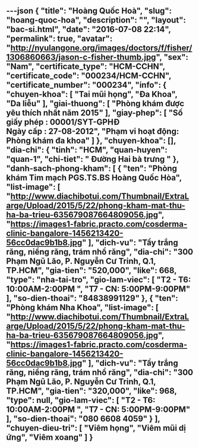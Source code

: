 ---json
{
    "title": "Hoàng Quốc Hoà",
    "slug": "hoang-quoc-hoa",
    "description": "",
    "layout": "bac-si.html",
    "date": "2016-07-08 22:14",
    "permalink": true,
    "avatar": "http://nyulangone.org/images/doctors/f/fisher/1306860663/jason-c-fisher-thumb.jpg",
    "sex": "Nam",
    "certificate_type": "HCM-CCHN",
    "certificate_code": "000234/HCM-CCHN",
    "certificate_number": "000234",
    "info": {
        "chuyen-khoa": [
            "Tai mũi họng",
            "Đa Khoa",
            "Da liễu"
        ],
        "giai-thuong": [
            "Phòng khám được yêu thích nhất năm 2015"
        ],
        "giay-phep": [
            "Số giấy phép : 00001/SYT-GPHĐ <br /> Ngày cấp : 27-08-2012",
            "Phạm vi hoạt động: Phòng khám đa khoa"
        ]
    },
    "chuyen-khoa": [],
    "dia-chi": {
        "tinh": "HCM",
        "quan-huyen": "quan-1",
        "chi-tiet": " Đường Hai bà trưng "
    },
    "danh-sach-phong-kham": [
        {
            "ten": "Phòng khám Tim mạch PGS.TS.BS Hoàng Quốc Hòa",
            "list-image": [
                "http://www.diachibotui.com/Thumbnail/ExtraLarge/Upload/2015/5/22/phong-kham-mat-thu-ha-ba-trieu-635679087664809056.jpg",
                "https://images1-fabric.practo.com/cosderma-clinic-bangalore-1456213420-56cc0dac9b1b8.jpg"
            ],
            "dich-vu": "Tẩy trắng răng, niềng răng, trám nhổ răng",
            "dia-chi": "300 Phạm Ngũ Lão, P. Nguyễn Cư Trinh, Q.1, TP.HCM",
            "gia-tien": "520,000",
            "like": 668,
            "type": "nha-tai-tro",
            "gio-lam-viec": [
                "T2 - T6: 10:00AM-2:00PM ",
                "T7 - CN: 5:00PM-9:00PM"
            ],
            "so-dien-thoai": "84838991129"
        },
        {
            "ten": "Phòng khám Nha Khoa",
            "list-image": [
                "http://www.diachibotui.com/Thumbnail/ExtraLarge/Upload/2015/5/22/phong-kham-mat-thu-ha-ba-trieu-635679087664809056.jpg",
                "https://images1-fabric.practo.com/cosderma-clinic-bangalore-1456213420-56cc0dac9b1b8.jpg"
            ],
            "dich-vu": "Tẩy trắng răng, niềng răng, trám nhổ răng",
            "dia-chi": "300 Phạm Ngũ Lão, P. Nguyễn Cư Trinh, Q.1, TP.HCM",
            "gia-tien": "320,000",
            "like": 968,
            "type": null,
            "gio-lam-viec": [
                "T2 - T6: 10:00AM-2:00PM ",
                "T7 - CN: 5:00PM-9:00PM"
            ],
            "so-dien-thoai": "080 6608 4059"
        }
    ],
    "chuyen-dieu-tri": [
        "Viêm họng",
        "Viêm mũi dị ứng",
        "Viêm xoang"
    ]
}
---
